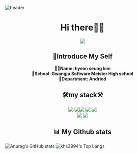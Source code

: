 
   ![header](https://capsule-render.vercel.app/api?type=wave&color=auto&height=300&section=header&text=hyeon%20seung&fontSize=90)
<h1 align="center">Hi there🙋‍♂️</h1>
<div align=center>
  

<a href="https://hits.seeyoufarm.com"><img src="https://hits.seeyoufarm.com/api/count/incr/badge.svg?url=https%3A%2F%2Fgithub.com%2Fkhs3994&count_bg=%23F3ECC8&title_bg=%23B9DBA6&icon=iconify.svg&icon_color=%23E7E7E7&title=hits&edge_flat=false"/></a>
	
  </div>

<h2 align="center"><strong>📝Introduce My Self</strong></h2>
<div align="center"><strong>🙋‍♂️Name: hyeon seung kim<br>
💒School: Gwangju Software Meister High school<br>
  🎨Department: Andriod</strong></div>

<h2 align="center">🛠my stack⚒</h2>
<div align="center">
  <img src="https://img.shields.io/badge/Kotlin-A0AFFF?style=flat-square&logo=Kotlin&logoColor=white"/> </a><img src="https://img.shields.io/badge/Java-0A6ECD?style=flat-square&logo=Java&logoColor=white"/><a><img src="https://img.shields.io/badge/javascript-FFFF00?style=flat-square&logo=javascript&logoColor=white"/></a> </a>
 </a><img src="https://img.shields.io/badge/HTML5-F06464?style=flat-square&logo=HTML5&logoColor=white"/> </a><img src="https://img.shields.io/badge/C-1E90FF?style=flat-square&logo=C&logoColor=white"/> <br><a><img src="https://img.shields.io/badge/Node.js-04B431?style=flat-square&logo=Node.js&logoColor=white"/></a>
 <a><img src="https://img.shields.io/badge/android studio-00FF40?style=flat-square&logo=android studio&logoColor=white"/></a></div> 

<h2 align="center"><strong>📊 My Github stats</strong></h2>

  ![Anurag's GitHub stats](https://github-readme-stats.vercel.app/api?username=khs3994&&show_icons=true&theme=default)
    ![khs3994's Top Langs](https://github-readme-stats.vercel.app/api/top-langs/?username=khs3994&layout=compact)
<!--
**khs3994/khs3994** is a ✨ _special_ ✨ repository because its `README.md` (this file) appears on your GitHub profile.

Here are some ideas to get you started:

- 🔭 I’m currently working on ...
- 🌱 I’m currently learning ...
- 👯 I’m looking to collaborate on ...
- 🤔 I’m looking for help with ...
- 💬 Ask me about ...
- 📫 How to reach me: ...
- 😄 Pronouns: ...
- ⚡ Fun fact: ...
-->
